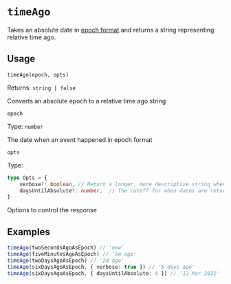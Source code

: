 
# `timeAgo`

Takes an absolute date in [epoch format](https://developer.mozilla.org/en-US/docs/Web/JavaScript/Reference/Global_Objects/Date#description) and returns a string representing relative time ago.

## Usage
`timeAgo(epoch, opts)`

Returns: `string | false`

Converts an absolute epoch to a relative time ago string

`epoch`

Type: `number`

The date when an event happened in epoch format

`opts`

Type:
```typescript
type Opts = {
    verbose?: boolean, // Return a longer, more descriptive string when true
    daysUntilAbsolute?: number,  // The cutoff for when dates are returned in absolute format
}
```

Options to control the response

## Examples
```ts
timeAgo(twoSecondsAgoAsEpoch) // 'now'
timeAgo(fiveMinutesAgoAsEpoch) // '5m ago'
timeAgo(twoDaysAgoAsEpoch) // '2d ago'
timeAgo(sixDaysAgoAsEpoch, { verbose: true }) // '6 days ago'
timeAgo(sixDaysAgoAsEpoch, { daysUntilAbsolute: 4 }) // '12 Mar 2021'
